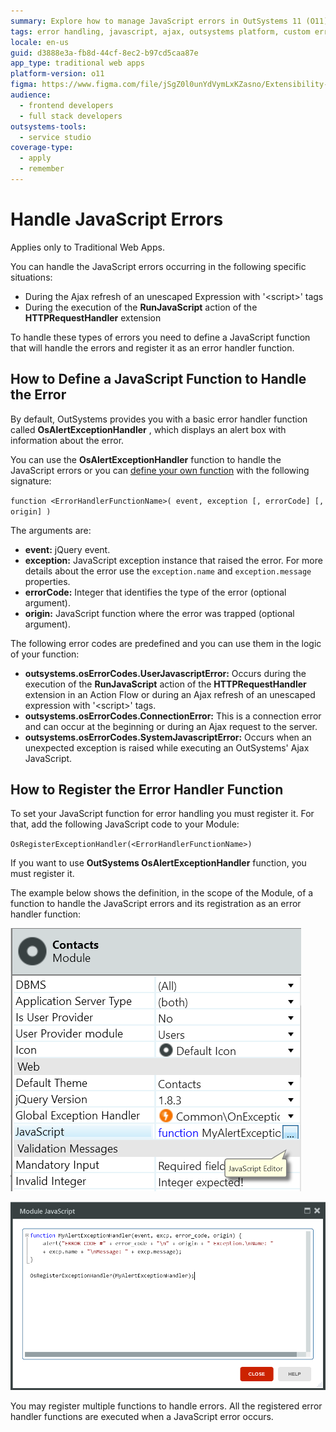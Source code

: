```yaml
---
summary: Explore how to manage JavaScript errors in OutSystems 11 (O11) for Traditional Web Apps by defining and registering custom error handler functions.
tags: error handling, javascript, ajax, outsystems platform, custom error
locale: en-us
guid: d3888e3a-fb8d-44cf-8ec2-b97cd5caa87e
app_type: traditional web apps
platform-version: o11
figma: https://www.figma.com/file/jSgZ0l0unYdVymLxKZasno/Extensibility-and-Integration?type=design&node-id=3387%3A2245&mode=design&t=187UAgmZTPxcY0ZG-1
audience:
  - frontend developers
  - full stack developers
outsystems-tools:
  - service studio
coverage-type:
  - apply
  - remember
---
```


# Handle JavaScript Errors

<div class="info" markdown="1">

Applies only to Traditional Web Apps.

</div>

You can handle the JavaScript errors occurring in the following specific situations:

* During the Ajax refresh of an unescaped Expression with '&lt;script&gt;' tags
* During the execution of the **RunJavaScript** action of the **HTTPRequestHandler** extension

To handle these types of errors you need to define a JavaScript function that will handle the errors and register it as an error handler function.

## How to Define a JavaScript Function to Handle the Error

By default, OutSystems provides you with a basic error handler function called **OsAlertExceptionHandler** , which displays an alert box with information about the error.

You can use the **OsAlertExceptionHandler** function to handle the JavaScript errors or you can [define your own function](<intro.md>) with the following signature:

`function <ErrorHandlerFunctionName>( event, exception [, errorCode] [, origin] )`

The arguments are:

* **event:** jQuery event.
* **exception:** JavaScript exception instance that raised the error. For more details about the error use the `exception.name` and `exception.message` properties.
* **errorCode:** Integer that identifies the type of the error (optional argument).
* **origin:** JavaScript function where the error was trapped (optional argument).

The following error codes are predefined and you can use them in the logic of your function:

* **outsystems.osErrorCodes.UserJavascriptError:** Occurs during the execution of the **RunJavaScript** action of the **HTTPRequestHandler** extension in an Action Flow or during an Ajax refresh of an unescaped expression with '&lt;script&gt;' tags.
* **outsystems.osErrorCodes.ConnectionError:** This is a connection error and can occur at the beginning or during an Ajax request to the server.
* **outsystems.osErrorCodes.SystemJavascriptError:** Occurs when an unexpected exception is raised while executing an OutSystems' Ajax JavaScript.

## How to Register the Error Handler Function

To set your JavaScript function for error handling you must register it. For that, add the following JavaScript code to your Module:

`OsRegisterExceptionHandler(<ErrorHandlerFunctionName>)`

If you want to use **OutSystems OsAlertExceptionHandler** function, you must register it.

The example below shows the definition, in the scope of the Module, of a function to handle the JavaScript errors and its registration as an error handler function:

![Code snippet showing how to define a JavaScript error handler function](images/handle-errors-1.png "JavaScript Error Handler Function Definition")

![Code snippet showing how to register a JavaScript error handler function](images/handle-errors-2.png "JavaScript Error Handler Function Registration")

You may register multiple functions to handle errors. All the registered error handler functions are executed when a JavaScript error occurs.
